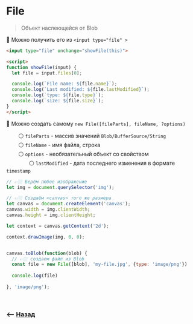 # File
> Объект наслеющейся от Blob

🔹 Можно получить его из `<input type="file" >`

```html
<input type="file" onchange="showFile(this)">

<script>
function showFile(input) {
  let file = input.files[0];

  console.log(`File name: ${file.name}`);
  console.log(`Last modified: ${file.lastModified}`);
  console.log(`type: ${file.type}`);
  console.log(`size: ${file.size}`);
}
</script>
```

🔹 Можно создать самому `new File([fileParts], fileName, ?options)`

&emsp;&emsp; ⚪ `fileParts` - массив значений `Blob/BufferSource/String`  
&emsp;&emsp; ⚪ `fileName` - имя файла, строка    
&emsp;&emsp; ⚪ `options` - необязательный объект со свойством  
&emsp;&emsp;&emsp;&emsp; ⚪ `lastModified` - дата последнего изменения в формате `timestamp`

```javascript
// 👉🏼 Берём любое изображение
let img = document.querySelector('img');

// 👉🏼 Создаём <canvas> того же размера
let canvas = document.createElement('canvas');
canvas.width = img.clientWidth;
canvas.height = img.clientHeight;

let context = canvas.getContext('2d');

context.drawImage(img, 0, 0);


canvas.toBlob(function(blob) {
  // 👉🏼 создаем файл из Blob
  const file = new File([blob], 'my-file.jpg', {type: 'image/png'})
    
  console.log(file)
  
}, 'image/png');
```

<br>

### ⟵ **<a href="../../readme.md">Назад</a>**